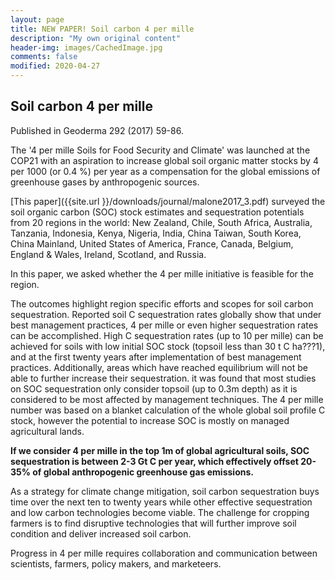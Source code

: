 ```yaml
---
layout: page
title: NEW PAPER! Soil carbon 4 per mille
description: "My own original content"
header-img: images/CachedImage.jpg
comments: false
modified: 2020-04-27
---
```


## Soil carbon 4 per mille

Published in Geoderma 292 (2017) 59-86. 

The '4 per mille Soils for Food Security and Climate' was launched at the COP21 with an aspiration to increase global soil organic matter stocks by 4 per 1000 (or 0.4 %) per year as a compensation for the global emissions of greenhouse gases by anthropogenic sources. 

[This paper]({{site.url }}/downloads/journal/malone2017_3.pdf) surveyed the soil organic carbon (SOC) stock estimates and sequestration potentials from 20 regions in the world: New Zealand, Chile, South Africa, Australia, Tanzania,
Indonesia, Kenya, Nigeria, India, China Taiwan, South Korea, China Mainland, United States of America, France, Canada, Belgium, England & Wales, Ireland, Scotland, and Russia.

In this paper, we asked whether the 4 per mille initiative is feasible for the region. 

The outcomes highlight region specific efforts and scopes for soil carbon sequestration. Reported soil C sequestration rates globally show that under best management practices, 4 per mille or even higher sequestration rates can be accomplished. High C sequestration rates (up to 10 per mille) can be achieved for soils with low initial SOC stock (topsoil less than 30 t C ha???1), and at the first twenty years after implementation of best management practices. Additionally, areas which have reached equilibrium will not be able to further increase their sequestration. it was found that most studies on SOC sequestration only consider topsoil (up to 0.3m
depth) as it is considered to be most affected by management techniques. The 4 per mille number was based on a blanket calculation of the whole global soil profile C stock, however the potential to increase SOC is mostly on managed agricultural lands. 

**If we consider 4 per mille in the top 1m of global agricultural soils, SOC sequestration is between 2-3 Gt C per year, which effectively offset 20-35% of global anthropogenic greenhouse gas emissions.** 

As a strategy for climate change mitigation, soil carbon sequestration buys time over the next ten to twenty years while other effective sequestration and low carbon technologies become viable. The challenge for cropping farmers is to find disruptive technologies that will further improve soil condition and deliver increased soil carbon.

Progress in 4 per mille requires collaboration and communication between scientists, farmers, policy makers, and marketeers.
